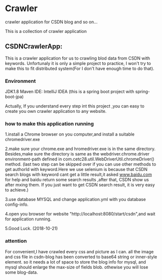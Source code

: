 # Crawler
crawler application for CSDN blog and so on...

This is a collection of crawler application 

## CSDNCrawlerApp:
 This is a crawler application for us to crawling blod data from CSDN with keywords.
 Unfortunaly it is only a simple project to practice, I won't try to make this to fit distributed system(For I don't have enough time to do that).
### Environment
  JDK1.8 
  Maven 
  IDE: IntelliJ IDEA
  (this is a spring boot project with spring-boot-jpa)

Actually, If you understand every step int this project ,you can easy to create you own crawler application to any website.
### how to make this application running
  1.install a Chrome browser on you computer,and install a suitable chromedriver.exe
  
  2.make sure your chrome.exe and hromedriver.exe is in the same directory. Besides,make sure the directory is same as 
  the webdriver.chrome.driver environment-path defined in com.cetc28.util.WebDriverUtil.chromeDriver() method.
  (last two step can be skipped over if you can use other methods to get authorId with keyword.Here we use selenium is because that CSDN search
  blogs with keyword cant get a little result,it asked www.baidu.com for help and baidu return some search results ,after that, CSDN show us after mxing them. If you just want to get CSDN search result, it is very easy to achieve.)
  
  3.use database MYSQL and change application.yml with you database config-info.
  
  4.open you browser for website "http://localhost:8080/start/csdn",and wait for application running.
  
  5.Good Luck.  (2018-10-21)
  
  ### attention
  For convenient,I have crawled every css and picture as I can. all the image and css file in csdn-blog has been converted to base64 string or inner-style element. so it needs a lot of space to store the blog info for mysql, and mysql should enlarge the max-size of fields blob. othewise you will lose some blog-data.

